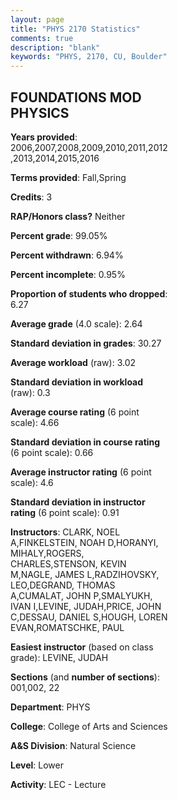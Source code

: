 ```yaml
---
layout: page
title: "PHYS 2170 Statistics"
comments: true
description: "blank"
keywords: "PHYS, 2170, CU, Boulder"
--- 
```

<head>
<script src="https://ajax.googleapis.com/ajax/libs/jquery/2.1.3/jquery.min.js"></script>
<script src="https://dl.dropboxusercontent.com/s/pc42nxpaw1ea4o9/highcharts.js?dl=0"></script>
<!-- <script src="../assets/js/highcharts.js"></script> -->
<style type="text/css">@font-face {
	font-family: "Bebas Neue";
	src: url(https://www.filehosting.org/file/details/544349/BebasNeue%20Regular.otf) format("opentype");
	}
	h1.Bebas { 
		font-family: "Bebas Neue", Verdana, Tahoma;
	}
</style>
</head>
<body>
	<div id="container" style="float: right; width: 45%; height: 88%; margin-left: 2.5%; margin-right: 2.5%;"></div>
	<script language="JavaScript">
		$(document).ready(function() {
		var chart = {type: 'column'};
		var title = {text: 'Grade Distribution'};
		var xAxis = {categories: ['A','B','C','D','F'],crosshair: true};
		var yAxis = {min: 0,title: {text: 'Percentage'}};
		var tooltip = {headerFormat: '<center><b><span style="font-size:20px">{point.key}</span></b></center>',
		               pointFormat: '<td style="padding:0"><b>{point.y:.1f}%</b></td>',
		               footerFormat: '</table>',shared: true,useHTML: true};
		var plotOptions = {column: {pointPadding: 0.0,borderWidth: 0}};  
		var credits = {enabled: false};var series= [{name: 'Percent',data: [23.99,38.36,23.93,8.6,5.13,]}];
		var json = {};
		json.chart = chart;
		json.title = title;
		json.tooltip = tooltip;
		json.xAxis = xAxis;
		json.yAxis = yAxis;  
		json.series = series;
		json.plotOptions = plotOptions;  
		json.credits = credits;
		$('#container').highcharts(json);
	});
	</script>
</body>
			   
## FOUNDATIONS MOD PHYSICS

**Years provided**: 2006,2007,2008,2009,2010,2011,2012,2013,2014,2015,2016

**Terms provided**: Fall,Spring

**Credits**: 3

**RAP/Honors class?** Neither

**Percent grade**: 99.05%

**Percent withdrawn**: 6.94%

**Percent incomplete**: 0.95%

**Proportion of students who dropped**: 6.27

**Average grade** (4.0 scale): 2.64

**Standard deviation in grades**: 30.27

**Average workload** (raw): 3.02

**Standard deviation in workload** (raw): 0.3

**Average course rating** (6 point scale): 4.66

**Standard deviation in course rating** (6 point scale): 0.66

**Average instructor rating** (6 point scale): 4.6

**Standard deviation in instructor rating** (6 point scale): 0.91

**Instructors**: CLARK, NOEL A,FINKELSTEIN, NOAH D,HORANYI, MIHALY,ROGERS, CHARLES,STENSON, KEVIN M,NAGLE, JAMES L,RADZIHOVSKY, LEO,DEGRAND, THOMAS A,CUMALAT, JOHN P,SMALYUKH, IVAN I,LEVINE, JUDAH,PRICE, JOHN C,DESSAU, DANIEL S,HOUGH, LOREN EVAN,ROMATSCHKE, PAUL

**Easiest instructor** (based on class grade): LEVINE, JUDAH

**Sections** (and **number of sections**): 001,002, 22

**Department**: PHYS

**College**: College of Arts and Sciences

**A&S Division**: Natural Science

**Level**: Lower

**Activity**: LEC - Lecture